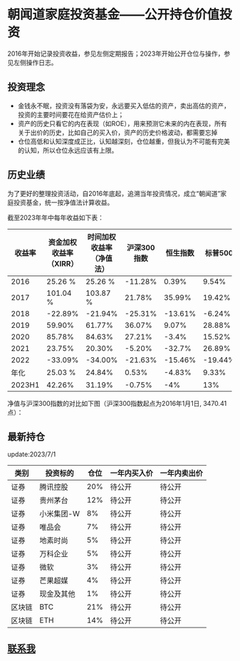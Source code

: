 # 朝闻道家庭投资基金——公开持仓价值投资
2016年开始记录投资收益，参见左侧定期报告；2023年开始公开仓位与操作，参见左侧操作日志。
## 投资理念
- 金钱永不眠，投资没有落袋为安，永远要买入低估的资产，卖出高估的资产，投资的主要时间要花在给资产估价上；
- 资产的历史只看它的内在表现（如ROE），用来预测它未来的内在表现，所有关于出价的历史，比如自己的买入价，资产的历史价格波动，都需要忘掉
- 仓位高低和认知深度成正比，认知越深刻，仓位越重，但我认为不可能有完美的认知，所以仓位永远应该有上限。

## 历史业绩
为了更好的整理投资活动，自2016年底起，追溯当年投资情况，成立“朝闻道”家庭投资基金，统一按净值法计算收益。

截至2023年年中每年收益如下表：

| 收益率 | 资金加权收益率（XIRR） | 时间加权收益率（净值法） | 沪深300指数 | 恒生指数 | 标普500 |
| ------ | ---------------------- | ------------------------ | ----------- | -------- | ------- |
| 2016   | 25.26 %                | 25.26 %                  | -11.28%     | 0.39%    | 9.54%   |
| 2017   | 101.04 %               | 103.87 %                 | 21.78%      | 35.99%   | 19.42%  |
| 2018   | -22.89%                | -21.94%                  | -25.31%     | -13.61%  | -6.24%  |
| 2019   | 59.90%                 | 61.77%                   | 36.07%      | 9.07%    | 28.88%  |
| 2020   | 85.78%                 | 84.63%                   | 27.21%      | -3.4%    | 15.52%  |
| 2021   | 23.75%                 | 20.30%                   | -5.20%      | -32.7%   | 26.89%  |
| 2022     | -33.09%                | -34.00%                  | -21.63%     | -15.46%  | -19.44% |
| 年化   | 25.03 %                | 24.84%                   | 0.53%       | -4.83%   | 9.33%   |
| 2023H1   |  42.26%            |    31.19%                     |  -0.75%    | -4%         |13%    |

净值与沪深300指数的对比如下图（沪深300指数起点为2016年1月1日, 3470.41点）：

<canvas id="netvalue"></canvas>

## 最新持仓
update:2023/7/1

| 类别   | 投资标的   | 仓位 | 一年内买入价 | 一年内卖出价 |
| ------ | ---------- | ---- | ------------ | ------------ |
| 证券   | 腾讯控股   | 20%  | 待公开       | 待公开       |
| 证券   | 贵州茅台   | 12%  | 待公开       | 待公开       |
| 证券   | 小米集团-W | 8%   | 待公开       | 待公开       |
| 证券   | 唯品会     | 7%   | 待公开       | 待公开       |
| 证券   | 地素时尚   | 5%   | 待公开       | 待公开       |
| 证券   | 万科企业   | 5%   | 待公开       | 待公开       |
| 证券   | 微软       | 3%   | 待公开       | 待公开       |
| 证券   | 芒果超媒   | 4%   | 待公开       | 待公开       |
| 证券   | 现金及其他 | 1%   | 待公开       | 待公开       |
| 区块链 | BTC        | 21%  | 待公开       | 待公开       |
| 区块链 | ETH        | 14%  | 待公开       | 待公开       |

## [联系我](https://yifeitao.com/about/)

<script src="https://cdnjs.cloudflare.com/ajax/libs/moment.js/2.29.1/moment.min.js"></script>
<script src="https://cdnjs.cloudflare.com/ajax/libs/Chart.js/2.9.4/Chart.min.js"></script>
<script src="netvalue.js"></script>

